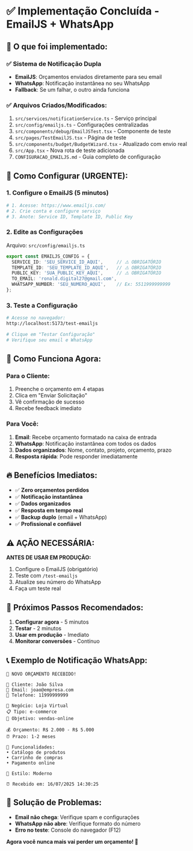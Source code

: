 # ✅ Implementação Concluída - EmailJS + WhatsApp

## 🎯 O que foi implementado:

### ✅ Sistema de Notificação Dupla
- **EmailJS**: Orçamentos enviados diretamente para seu email
- **WhatsApp**: Notificação instantânea no seu WhatsApp
- **Fallback**: Se um falhar, o outro ainda funciona

### ✅ Arquivos Criados/Modificados:
1. `src/services/notificationService.ts` - Serviço principal
2. `src/config/emailjs.ts` - Configurações centralizadas
3. `src/components/debug/EmailJSTest.tsx` - Componente de teste
4. `src/pages/TestEmailJS.tsx` - Página de teste
5. `src/components/budget/BudgetWizard.tsx` - Atualizado com envio real
6. `src/App.tsx` - Nova rota de teste adicionada
7. `CONFIGURACAO_EMAILJS.md` - Guia completo de configuração

## 🚀 Como Configurar (URGENTE):

### 1. Configure o EmailJS (5 minutos)
```bash
# 1. Acesse: https://www.emailjs.com/
# 2. Crie conta e configure serviço
# 3. Anote: Service ID, Template ID, Public Key
```

### 2. Edite as Configurações
Arquivo: `src/config/emailjs.ts`
```typescript
export const EMAILJS_CONFIG = {
  SERVICE_ID: 'SEU_SERVICE_ID_AQUI',     // ⚠️ OBRIGATÓRIO
  TEMPLATE_ID: 'SEU_TEMPLATE_ID_AQUI',   // ⚠️ OBRIGATÓRIO  
  PUBLIC_KEY: 'SUA_PUBLIC_KEY_AQUI',     // ⚠️ OBRIGATÓRIO
  TO_EMAIL: 'ronald.digital27@gmail.com',
  WHATSAPP_NUMBER: 'SEU_NUMERO_AQUI',    // Ex: 5511999999999
};
```

### 3. Teste a Configuração
```bash
# Acesse no navegador:
http://localhost:5173/test-emailjs

# Clique em "Testar Configuração"
# Verifique seu email e WhatsApp
```

## 📱 Como Funciona Agora:

### Para o Cliente:
1. Preenche o orçamento em 4 etapas
2. Clica em "Enviar Solicitação"
3. Vê confirmação de sucesso
4. Recebe feedback imediato

### Para Você:
1. **Email**: Recebe orçamento formatado na caixa de entrada
2. **WhatsApp**: Notificação instantânea com todos os dados
3. **Dados organizados**: Nome, contato, projeto, orçamento, prazo
4. **Resposta rápida**: Pode responder imediatamente

## 🔥 Benefícios Imediatos:

- ✅ **Zero orçamentos perdidos**
- ✅ **Notificação instantânea**
- ✅ **Dados organizados**
- ✅ **Resposta em tempo real**
- ✅ **Backup duplo** (email + WhatsApp)
- ✅ **Profissional e confiável**

## ⚠️ AÇÃO NECESSÁRIA:

**ANTES DE USAR EM PRODUÇÃO:**
1. Configure o EmailJS (obrigatório)
2. Teste com `/test-emailjs`
3. Atualize seu número do WhatsApp
4. Faça um teste real

## 🎯 Próximos Passos Recomendados:

1. **Configurar agora** - 5 minutos
2. **Testar** - 2 minutos  
3. **Usar em produção** - Imediato
4. **Monitorar conversões** - Contínuo

## 📞 Exemplo de Notificação WhatsApp:

```
🚨 NOVO ORÇAMENTO RECEBIDO!

👤 Cliente: João Silva
📧 Email: joao@empresa.com
📱 Telefone: 11999999999

🏢 Negócio: Loja Virtual
📋 Tipo: e-commerce
🎯 Objetivo: vendas-online

💰 Orçamento: R$ 2.000 - R$ 5.000
⏰ Prazo: 1-2 meses

📝 Funcionalidades:
• Catálogo de produtos
• Carrinho de compras
• Pagamento online

🎨 Estilo: Moderno

⏰ Recebido em: 16/07/2025 14:30:25
```

## 🔧 Solução de Problemas:

- **Email não chega**: Verifique spam e configurações
- **WhatsApp não abre**: Verifique formato do número
- **Erro no teste**: Console do navegador (F12)

**Agora você nunca mais vai perder um orçamento! 🚀**